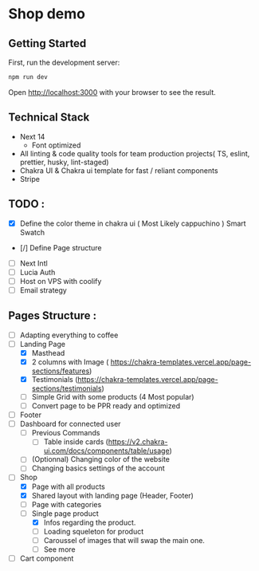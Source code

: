 # Shop demo

## Getting Started

First, run the development server:

```bash
npm run dev
```

Open [http://localhost:3000](http://localhost:3000) with your browser to see the result.

## Technical Stack

- Next 14
    - Font optimized
- All linting & code quality tools for team production projects( TS, eslint, prettier, husky, lint-staged)
- Chakra UI & Chakra ui template for fast / reliant components
- Stripe


## TODO :

- [x] Define the color theme in chakra ui ( Most Likely cappuchino ) Smart Swatch
- [/] Define Page structure 
- [ ] Next Intl
- [ ] Lucia Auth
- [ ] Host on VPS with coolify
- [ ] Email strategy

## Pages Structure :
- [ ] Adapting everything to coffee
- [ ] Landing Page
    - [x] Masthead
    - [x] 2 columns with Image ( https://chakra-templates.vercel.app/page-sections/features)
    - [x] Testimonials (https://chakra-templates.vercel.app/page-sections/testimonials)
    - [ ] Simple Grid with some products (4 Most popular)
    - [ ] Convert page to be PPR ready and optimized
- [ ] Footer
- [ ] Dashboard for connected user
    - [ ] Previous Commands
        - [ ] Table inside cards (https://v2.chakra-ui.com/docs/components/table/usage)
    - [ ] (Optionnal) Changing color of the website
    - [ ] Changing basics settings of the account 
- [ ] Shop
    - [x] Page with all products
    - [x] Shared layout with landing page (Header, Footer)
    - [ ] Page with categories
    - [ ] Single page product
        - [x] Infos regarding the product.
        - [ ] Loading squeleton for product
        - [ ] Caroussel of images that will swap the main one.
        - [ ] See more
        
- [ ] Cart component
